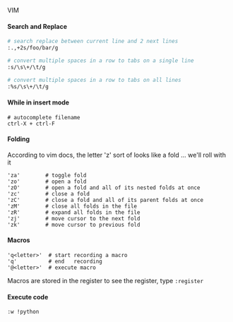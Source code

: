 VIM


#### Search and Replace
```sh
# search replace between current line and 2 next lines
:.,+2s/foo/bar/g

# convert multiple spaces in a row to tabs on a single line
:s/\s\+/\t/g

# convert multiple spaces in a row to tabs on all lines
:%s/\s\+/\t/g
```

#### While in insert mode
```
# autocomplete filename
ctrl-X + ctrl-F
```

#### Folding
According to vim docs, the letter 'z' sort of looks like a fold
... we'll roll with it

```
'za'        # toggle fold
'zo'        # open a fold
'zO'        # open a fold and all of its nested folds at once
'zc'        # close a fold
'zC'        # close a fold and all of its parent folds at once
'zM'        # close all folds in the file
'zR'        # expand all folds in the file
'zj'        # move cursor to the next fold
'zk'        # move cursor to previous fold
```

#### Macros
```
'q<letter>'  # start recording a macro
'q'          # end   recording
'@<letter>'  # execute macro
```
Macros are stored in the register
to see the register, type `:register`

#### Execute code
```
:w !python
```

